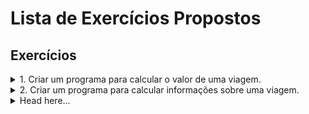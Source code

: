 # Lista de Exercícios Propostos

## Exercícios

<details>
<summary>1. Criar um programa para calcular o valor de uma viagem.</summary>

Você deverá usar 3 variáveis, sendo elas:

- preço do combustível;
- gasto médio de combustível do veículo em KM,
- distância em KM da viagem.

O gasto estimado da viagem deverá ser mostrado no console.
</details>

<details>
<summary>2. Criar um programa para calcular informações sobre uma viagem.</summary>

Você deverá usar 5 variáveis, sendo elas:

- preço do etanol;
- preço da gasolina;
- tipo de combustível que está no carro;
- gasto médio de combustível do carro por KM e,
- distância em KM da viagem.

Deverá ser mostrado no console o valor que será gasto para realizar essa viagem.

</details>

<details>
<summary>Head here...</summary>

</details>